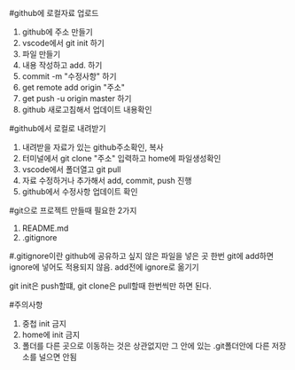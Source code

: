 #github에 로컬자료 업로드
1. github에 주소 만들기
2. vscode에서 git init 하기
3. 파일 만들기
4. 내용 작성하고 add. 하기
5. commit -m "수정사항" 하기
6. get remote add origin "주소"
7. get push -u origin master 하기
8. github 새로고침해서 업데이트 내용확인

#github에서 로컬로 내려받기
1. 내려받을 자료가 있는 github주소확인, 복사
2. 터미널에서 git clone "주소" 입력하고 home에 파일생성확인
3. vscode에서 폴더열고 git pull 
4. 자료 수정하거나 추가해서 add, commit, push 진행
5. github에서 수정사항 업데이트 확인

#git으로 프로젝트 만들때 필요한 2가지
1. README.md
2. .gitignore 

#.gitignore이란
github에 공유하고 싶지 않은 파일을 넣은 곳
한번 git에 add하면 ignore에 넣어도 적용되지 않음. add전에 ignore로 옮기기

git init은 push할떄, git clone은 pull할때 한번씩만 하면 된다.

#주의사항
1. 중첩 init 금지
2. home에 init 금지
3. 폴더를 다른 곳으로 이동하는 것은 상관없지만 그 안에 있는 .git폴더안에 다른 저장소를 널으면 안됨

